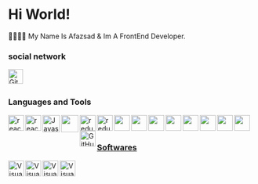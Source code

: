 <h1>Hi World!</h1> 
<p>🐱‍👤🐱‍👤 My Name Is Afazsad & Im A FrontEnd Developer.</p> 

### social network

<a href="https://github.com/afazsad" target="_blank"><img class="icon"  width="30px" align="left" alt="Github"  src="https://img.icons8.com/3d-fluency/94/null/github.png" /></a>

[//]: # (<a href="https://instagram.com/_ka.s.ra_?igshid=ZGUzMzM3NWJiOQ==" target="_blank"><img class="icon" align="left" alt="instagram" width="30px" src="https://img.icons8.com/3d-fluency/94/null/instagram-new.png" /></a>)

[//]: # (<a href="http://T.me/shahiinnnnn" target="_blank"><img class="icon" align="left" alt="telegram" width="30px" src="https://img.icons8.com/?size=100&id=k4jADXhS5U1t&format=png" /></a>)


<br />
<br />

### Languages and Tools

<div>
  <a href="https://react.dev/" target="_blank"><img class="icon" align="left" alt="react" width="32px" src="https://img.icons8.com/?size=200&id=NfbyHexzVEDk&format=png" />
  <a href="https://getbootstrap.com/" target="_blank"><img class="icon" align="left" alt="react" width="32px" src="https://img.icons8.com/?size=48&id=EzPCiQUqWWEa&format=png" />
  <a href="https://developer.mozilla.org/en-US/docs/Web/JavaScript" target="_blank"><img class="icon" align="left" alt="Javascript" width="35px" src="https://img.icons8.com/fluency/48/null/javascript.png" />


<a href="https://www.typescriptlang.org/" target="_blank"><img class="icon" align="left"   width="35px" src="https://img.icons8.com/?size=512&id=uJM6fQYqDaZK&format=png" />

<a href=" https://redux.js.org/" target="_blank"><img class="icon" align="left" alt="redux" width="32px" src="https://img.icons8.com/?size=512&id=jD-fJzVguBmw&format=png" />
<a href=" https://nextjs.org/" target="_blank"><img class="icon" align="left" alt="redux" width="32px" src="https://d2nir1j4sou8ez.cloudfront.net/wp-content/uploads/2021/12/nextjs-boilerplate-logo.png" />
<a href="https://tailwindcss.com/" target="_blank"> <img class="icon" align="left"   width="32px" src="https://img.icons8.com/?size=512&id=CIAZz2CYc6Kc&format=png" />
<a href="https://mui.com/" target="_blank"> <img class="icon" align="left"   width="32px" src="https://img.icons8.com/?size=512&id=gFw7X5Tbl3ss&format=png" />
<a href="https://styled-components.com/" target="_blank"> <img class="icon" align="left"   width="32px" src="https://static-00.iconduck.com/assets.00/file-type-styled-icon-256x256-wpqe4ldc.png" />
<a href="https://ant.design/" target="_blank"> <img class="icon" align="left"   width="32px" src="https://static-00.iconduck.com/assets.00/ant-design-icon-256x256-nqv2b1rn.png" />
<a href="https://www.chartjs.org/" target="_blank"> <img class="icon" align="left"   width="32px" src="https://asset.brandfetch.io/idFdo8ulhr/idzj34qGQm.png?updated=1700393174010" />
<a href="https://sass-lang.com/" target="_blank"> <img class="icon" align="left"   width="32px" src="https://static-00.iconduck.com/assets.00/file-type-sass-icon-256x192-ak7c0eha.png" />
<a href="https://git-scm.com/downloads/logos" target="_blank"> <img class="icon" align="left"   width="32px" src="https://avatars.githubusercontent.com/u/72518640?s=48&v=4" />
<a href="https://tanstack.com/query/v3/" target="_blank"> <img class="icon" align="left"   width="32px" src="https://static-00.iconduck.com/assets.00/git-icon-256x256-nki51ae3.png" />

[//]: # (<a  href="https://web.dev/explore/progressive-web-apps" target="_blank"><img style=' width: 51px' height='31px' class="icon" align="left" alt="pwa"  src="https://assets.browserlondon.com/wp-content/uploads/2019/03/pwa-banner.png" />)

  <a href="https://github.com/" target="_blank"> <img class="icon" align="left" alt="GitHub" width="32px" src="https://img.icons8.com/3d-fluency/94/null/github.png" />

</div>

<br />
<br />

### Softwares

<div>
  <a href="https://code.visualstudio.com/" target="_blank"><img class="icon" align="left" alt="Visual Studio Code" width="32px" src="https://img.icons8.com/color/48/null/visual-studio-code-2019.png" />
  <a href="https://www.jetbrains.com/" target="_blank"><img class="icon" align="left" alt="Visual Studio Code" width="32px" src="https://static-00.iconduck.com/assets.00/webstorm-icon-256x256-2j0sa1sc.png" />
  <a href="https://www.figma.com/" target="_blank"><img class="icon" align="left" alt="Visual Studio Code" width="32px" src="https://img.icons8.com/?size=512&id=W0YEwBDDfTeu&format=png" />
  <a href="https://www.postman.com/" target="_blank"><img class="icon" align="left" alt="Visual Studio Code" width="32px" src="https://img.icons8.com/?size=512&id=EPbEfEa7o8CB&format=png" /><br />
<br />

</div><br />
<br />




